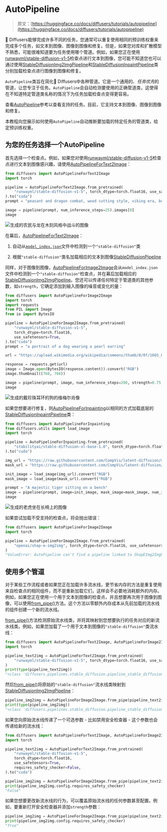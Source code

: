# AutoPipeline

> 原文：[https://huggingface.co/docs/diffusers/tutorials/autopipeline](https://huggingface.co/docs/diffusers/tutorials/autopipeline)

🤗 Diffusers能够完成许多不同的任务，您通常可以重复使用相同的预训练权重来完成多个任务，如文本到图像、图像到图像和修复。但是，如果您对库和扩散模型不熟悉，可能很难知道要为任务使用哪个管道。例如，如果您正在使用[runwayml/stable-diffusion-v1-5](https://huggingface.co/runwayml/stable-diffusion-v1-5)检查点进行文本到图像，您可能不知道您也可以通过使用[StableDiffusionImg2ImgPipeline](/docs/diffusers/v0.26.3/en/api/pipelines/stable_diffusion/img2img#diffusers.StableDiffusionImg2ImgPipeline)和[StableDiffusionInpaintPipeline](/docs/diffusers/v0.26.3/en/api/pipelines/stable_diffusion/inpaint#diffusers.StableDiffusionInpaintPipeline)类分别加载检查点进行图像到图像和修复。

`AutoPipeline`类旨在简化🤗 Diffusers中各种管道。它是一个通用的、*任务优先*的管道，让您专注于任务。`AutoPipeline`会自动检测要使用的正确管道类，这使得在不知道特定管道类名称的情况下为任务加载检查点变得更容易。

查看[AutoPipeline](../api/pipelines/auto_pipeline)参考以查看支持的任务。目前，它支持文本到图像、图像到图像和修复。

本教程向您展示如何使用`AutoPipeline`自动推断要加载的特定任务的管道类，给定预训练权重。

## 为您的任务选择一个AutoPipeline

首先选择一个检查点。例如，如果您对使用[runwayml/stable-diffusion-v1-5](https://huggingface.co/runwayml/stable-diffusion-v1-5)检查点进行文本到图像感兴趣，请使用[AutoPipelineForText2Image](/docs/diffusers/v0.26.3/en/api/pipelines/auto_pipeline#diffusers.AutoPipelineForText2Image)：

```py
from diffusers import AutoPipelineForText2Image
import torch

pipeline = AutoPipelineForText2Image.from_pretrained(
    "runwayml/stable-diffusion-v1-5", torch_dtype=torch.float16, use_safetensors=True
).to("cuda")
prompt = "peasant and dragon combat, wood cutting style, viking era, bevel with rune"

image = pipeline(prompt, num_inference_steps=25).images[0]
image
```

![生成的农民与龙在木刻风格中战斗的图像](../Images/6b36788d2ba60d3bbff51fcbbb0d71e8.png)

在幕后，[AutoPipelineForText2Image](/docs/diffusers/v0.26.3/en/api/pipelines/auto_pipeline#diffusers.AutoPipelineForText2Image)：

1.  自动从[`model_index.json`](https://huggingface.co/runwayml/stable-diffusion-v1-5/blob/main/model_index.json)文件中检测到一个`"stable-diffusion"`类

1.  根据`"stable-diffusion"`类名加载相应的文本到图像[StableDiffusionPipeline](/docs/diffusers/v0.26.3/en/api/pipelines/stable_diffusion/text2img#diffusers.StableDiffusionPipeline)

同样，对于图像到图像，[AutoPipelineForImage2Image](/docs/diffusers/v0.26.3/en/api/pipelines/auto_pipeline#diffusers.AutoPipelineForImage2Image)会从`model_index.json`文件中检测到一个`"stable-diffusion"`检查点，并在幕后加载相应的[StableDiffusionImg2ImgPipeline](/docs/diffusers/v0.26.3/en/api/pipelines/stable_diffusion/img2img#diffusers.StableDiffusionImg2ImgPipeline)。您还可以传递任何特定于管道类的其他参数，如`strength`，它确定添加到输入图像的噪音或变化的量：

```py
from diffusers import AutoPipelineForImage2Image
import torch
import requests
from PIL import Image
from io import BytesIO

pipeline = AutoPipelineForImage2Image.from_pretrained(
    "runwayml/stable-diffusion-v1-5",
    torch_dtype=torch.float16,
    use_safetensors=True,
).to("cuda")
prompt = "a portrait of a dog wearing a pearl earring"

url = "https://upload.wikimedia.org/wikipedia/commons/thumb/0/0f/1665_Girl_with_a_Pearl_Earring.jpg/800px-1665_Girl_with_a_Pearl_Earring.jpg"

response = requests.get(url)
image = Image.open(BytesIO(response.content)).convert("RGB")
image.thumbnail((768, 768))

image = pipeline(prompt, image, num_inference_steps=200, strength=0.75, guidance_scale=10.5).images[0]
image
```

![生成的戴珍珠耳环的狗的维梅尔肖像](../Images/324a523572635d35cf0a7729b6276327.png)

如果您想要进行修复，则[AutoPipelineForInpainting](/docs/diffusers/v0.26.3/en/api/pipelines/auto_pipeline#diffusers.AutoPipelineForInpainting)以相同的方式加载底层的[StableDiffusionInpaintPipeline](/docs/diffusers/v0.26.3/en/api/pipelines/stable_diffusion/inpaint#diffusers.StableDiffusionInpaintPipeline)类：

```py
from diffusers import AutoPipelineForInpainting
from diffusers.utils import load_image
import torch

pipeline = AutoPipelineForInpainting.from_pretrained(
    "stabilityai/stable-diffusion-xl-base-1.0", torch_dtype=torch.float16, use_safetensors=True
).to("cuda")

img_url = "https://raw.githubusercontent.com/CompVis/latent-diffusion/main/data/inpainting_examples/overture-creations-5sI6fQgYIuo.png"
mask_url = "https://raw.githubusercontent.com/CompVis/latent-diffusion/main/data/inpainting_examples/overture-creations-5sI6fQgYIuo_mask.png"

init_image = load_image(img_url).convert("RGB")
mask_image = load_image(mask_url).convert("RGB")

prompt = "A majestic tiger sitting on a bench"
image = pipeline(prompt, image=init_image, mask_image=mask_image, num_inference_steps=50, strength=0.80).images[0]
image
```

![生成的老虎坐在长椅上的图像](../Images/0a4e68dcc87ca3b2dd1efff748f52b7d.png)

如果尝试加载不受支持的检查点，将会抛出错误：

```py
from diffusers import AutoPipelineForImage2Image
import torch

pipeline = AutoPipelineForImage2Image.from_pretrained(
    "openai/shap-e-img2img", torch_dtype=torch.float16, use_safetensors=True
)
"ValueError: AutoPipeline can't find a pipeline linked to ShapEImg2ImgPipeline for None"
```

## 使用多个管道

对于某些工作流程或者如果您正在加载许多流水线，更节省内存的方法是重复使用来自检查点的相同组件，而不是重新加载它们，这样会不必要地消耗额外的内存。例如，如果您正在使用一个用于文本到图像的检查点，并且想要再次用于图像到图像，可以使用[from_pipe()](/docs/diffusers/v0.26.3/en/api/pipelines/auto_pipeline#diffusers.AutoPipelineForImage2Image.from_pipe)方法。这个方法以零额外内存成本从先前加载的流水线的组件创建一个新的流水线。

[from_pipe()](/docs/diffusers/v0.26.3/en/api/pipelines/auto_pipeline#diffusers.AutoPipelineForImage2Image.from_pipe)方法检测原始流水线类，并将其映射到您想要执行的任务对应的新流水线类。例如，如果您加载了一个用于文本到图像的`"stable-diffusion"`类流水线：

```py
from diffusers import AutoPipelineForText2Image, AutoPipelineForImage2Image
import torch

pipeline_text2img = AutoPipelineForText2Image.from_pretrained(
    "runwayml/stable-diffusion-v1-5", torch_dtype=torch.float16, use_safetensors=True
)
print(type(pipeline_text2img))
"<class 'diffusers.pipelines.stable_diffusion.pipeline_stable_diffusion.StableDiffusionPipeline'>"
```

然后[from_pipe()](/docs/diffusers/v0.26.3/en/api/pipelines/auto_pipeline#diffusers.AutoPipelineForImage2Image.from_pipe)将原始的`"stable-diffusion"`流水线类映射到[StableDiffusionImg2ImgPipeline](/docs/diffusers/v0.26.3/en/api/pipelines/stable_diffusion/img2img#diffusers.StableDiffusionImg2ImgPipeline)：

```py
pipeline_img2img = AutoPipelineForImage2Image.from_pipe(pipeline_text2img)
print(type(pipeline_img2img))
"<class 'diffusers.pipelines.stable_diffusion.pipeline_stable_diffusion_img2img.StableDiffusionImg2ImgPipeline'>"
```

如果您向原始流水线传递了一个可选参数 - 比如禁用安全检查器 - 这个参数也会传递给新的流水线：

```py
from diffusers import AutoPipelineForText2Image, AutoPipelineForImage2Image
import torch

pipeline_text2img = AutoPipelineForText2Image.from_pretrained(
    "runwayml/stable-diffusion-v1-5",
    torch_dtype=torch.float16,
    use_safetensors=True,
    requires_safety_checker=False,
).to("cuda")

pipeline_img2img = AutoPipelineForImage2Image.from_pipe(pipeline_text2img)
print(pipeline_img2img.config.requires_safety_checker)
"False"
```

如果您想要更改新流水线的行为，可以覆盖原始流水线的任何参数甚至配置。例如，要重新打开安全检查器并添加`strength`参数：

```py
pipeline_img2img = AutoPipelineForImage2Image.from_pipe(pipeline_text2img, requires_safety_checker=True, strength=0.3)
print(pipeline_img2img.config.requires_safety_checker)
"True"
```
